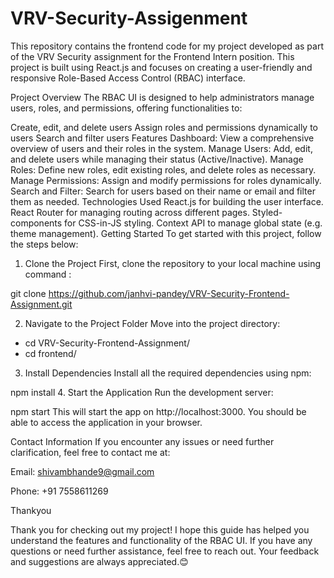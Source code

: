 # VRV-Security-Assigenment
This repository contains the frontend code for my project developed as part of the VRV Security assignment for the Frontend Intern position. This project is built using React.js and focuses on creating a user-friendly and responsive Role-Based Access Control (RBAC) interface.

Project Overview
The RBAC UI is designed to help administrators manage users, roles, and permissions, offering functionalities to:

Create, edit, and delete users
Assign roles and permissions dynamically to users
Search and filter users
Features
Dashboard:
View a comprehensive overview of users and their roles in the system.
Manage Users:
Add, edit, and delete users while managing their status (Active/Inactive).
Manage Roles:
Define new roles, edit existing roles, and delete roles as necessary.
Manage Permissions:
Assign and modify permissions for roles dynamically.
Search and Filter:
Search for users based on their name or email and filter them as needed.
Technologies Used
React.js for building the user interface.
React Router for managing routing across different pages.
Styled-components for CSS-in-JS styling.
Context API to manage global state (e.g. theme management).
Getting Started
To get started with this project, follow the steps below:

1. Clone the Project
First, clone the repository to your local machine using command :

git clone https://github.com/janhvi-pandey/VRV-Security-Frontend-Assignment.git

2. Navigate to the Project Folder
Move into the project directory:

- cd VRV-Security-Frontend-Assignment/ 
- cd frontend/
  
3. Install Dependencies
Install all the required dependencies using npm:

npm install
4. Start the Application
Run the development server:

npm start
This will start the app on http://localhost:3000. 
You should be able to access the application in your browser.

Contact Information
If you encounter any issues or need further clarification, feel free to contact me at:

Email: shivambhande9@gmail.com

Phone: +91 7558611269

Thankyou

Thank you for checking out my project! I hope this guide has helped you understand the features and functionality of the RBAC UI. If you have any questions or need further assistance, feel free to reach out. Your feedback and suggestions are always appreciated.😊
